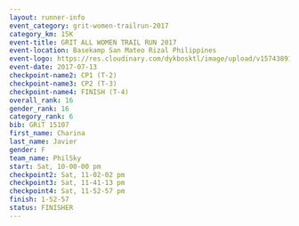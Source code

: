 ```yaml
---
layout: runner-info 
event_category: grit-women-trailrun-2017 
category_km: 15K 
event-title: GRIT ALL WOMEN TRAIL RUN 2017 
event-location: Basekamp San Mateo Rizal Philippines 
event-logo: https://res.cloudinary.com/dykbosktl/image/upload/v1574389137/Logo/a04c0-grit-logo_yxzsau.png 
event-date: 2017-07-13 
checkpoint-name2: CP1 (T-2) 
checkpoint-name3: CP2 (T-3) 
checkpoint-name4: FINISH (T-4) 
overall_rank: 16
gender_rank: 16
category_rank: 6
bib: GRiT 15107
first_name: Charina
last_name: Javier
gender: F
team_name: PhilSky
start: Sat, 10-00-00 pm
checkpoint2: Sat, 11-02-02 pm
checkpoint3: Sat, 11-41-13 pm
checkpoint4: Sat, 11-52-57 pm
finish: 1-52-57
status: FINISHER
---
```

